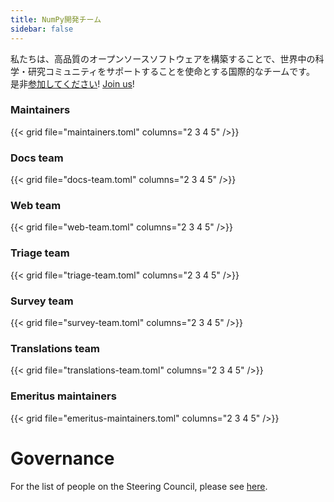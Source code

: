 ```yaml
---
title: NumPy開発チーム
sidebar: false
---
```


私たちは、高品質のオープンソースソフトウェアを構築することで、世界中の科学・研究コミュニティをサポートすることを使命とする国際的なチームです。 是非[参加してください](/contribute)!
[Join us](/contribute)!

### Maintainers

{{< grid file="maintainers.toml" columns="2 3 4 5" />}}

### Docs team

{{< grid file="docs-team.toml" columns="2 3 4 5" />}}

### Web team

{{< grid file="web-team.toml" columns="2 3 4 5" />}}

### Triage team

{{< grid file="triage-team.toml" columns="2 3 4 5" />}}

### Survey team

{{< grid file="survey-team.toml" columns="2 3 4 5" />}}

### Translations team

{{< grid file="translations-team.toml" columns="2 3 4 5" />}}

### Emeritus maintainers

{{< grid file="emeritus-maintainers.toml" columns="2 3 4 5" />}}

# Governance

For the list of people on the Steering Council, please see [here](https://numpy.org/devdocs/dev/governance/people.html).
